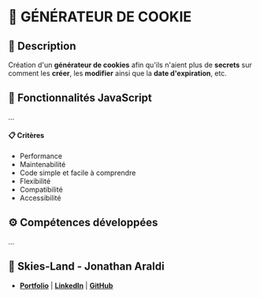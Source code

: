 # 🍪 GÉNÉRATEUR DE COOKIE

## 📖 Description
Création d'un **générateur de cookies** afin qu'ils n'aient plus de **secrets** sur comment les **créer**, les **modifier** ainsi que la **date d'expiration**, etc.

## 🔧 Fonctionnalités JavaScript
...

#### 📋 Critères
- Performance
- Maintenabilité
- Code simple et facile à comprendre
- Flexibilité
- Compatibilité
- Accessibilité

## ⚙️ Compétences développées
...


## 👤 Skies-Land - Jonathan Araldi
- **[Portfolio](https://portfolio-jonathan-araldi.netlify.app/)** | **[LinkedIn](https://www.linkedin.com/in/jonathan-araldi/)** | **[GitHub](https://github.com/Skies-Land)**